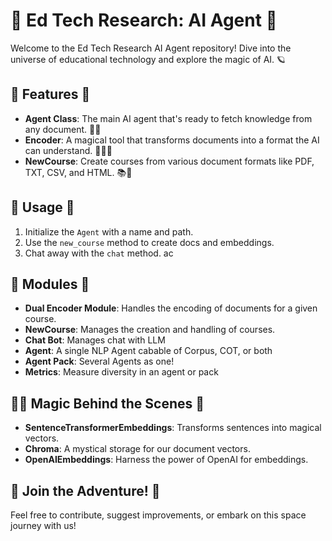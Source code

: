 # 🌌 Ed Tech Research: AI Agent 🚀

Welcome to the Ed Tech Research AI Agent repository! Dive into the universe of educational technology and explore the magic of AI. 🪐

## 🐶 Features 🐾

- **Agent Class**: The main AI agent that's ready to fetch knowledge from any document. 📜✨
- **Encoder**: A magical tool that transforms documents into a format the AI can understand. 🧙‍♀️🔮
- **NewCourse**: Create courses from various document formats like PDF, TXT, CSV, and HTML. 📚🌠

## 🧹 Usage 🌙

1. Initialize the `Agent` with a name and path.
2. Use the `new_course` method to create docs and embeddings.
3. Chat away with the `chat` method.
    ac
## 🌌 Modules 🚀

- **Dual Encoder Module**: Handles the encoding of documents for a given course.
- **NewCourse**: Manages the creation and handling of courses.
- **Chat Bot**: Manages chat with LLM
- **Agent**: A single NLP Agent cabable of Corpus, COT, or both
- **Agent Pack**: Several Agents as one!
- **Metrics**: Measure diversity in an agent or pack

## 🧙‍♀️ Magic Behind the Scenes 🌟

- **SentenceTransformerEmbeddings**: Transforms sentences into magical vectors.
- **Chroma**: A mystical storage for our document vectors.
- **OpenAIEmbeddings**: Harness the power of OpenAI for embeddings.

## 🐾 Join the Adventure! 🌌

Feel free to contribute, suggest improvements, or embark on this space journey with us!

